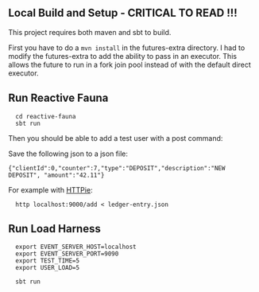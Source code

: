 ## Local Build and Setup - CRITICAL TO READ !!!

This project requires both maven and sbt to build. 

First you have to do a `mvn install` in the futures-extra directory.  I had to modify the futures-extra to add the ability to pass in an executor.  This allows the future to run in a fork join pool instead of with the default direct executor.

## Run Reactive Fauna

```
  cd reactive-fauna
  sbt run
```

Then you should be able to add a test user with a post command:

Save the following json to a json file:

`{"clientId":0,"counter":7,"type":"DEPOSIT","description":"NEW DEPOSIT", "amount":"42.11"}`

For example with [HTTPie](https://httpie.org/doc):

```
  http localhost:9000/add < ledger-entry.json
```

## Run Load Harness


```
  export EVENT_SERVER_HOST=localhost
  export EVENT_SERVER_PORT=9090
  export TEST_TIME=5
  export USER_LOAD=5

  sbt run
```  
